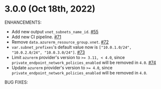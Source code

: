 # 3.0.0 (Oct 18th, 2022)

ENHANCEMENTS:

* Add new output `vnet_subnets_name_id`. [#55](https://github.com/Azure/terraform-azurerm-vnet/pull/55)
* Add new CI pipeline. [#71](https://github.com/Azure/terraform-azurerm-vnet/pull/71)
* Remove `data.azurerm_resource_group.vnet`. [#72](https://github.com/Azure/terraform-azurerm-vnet/pull/72)
* `var.subnet_prefixes`'s default value now is `["10.0.1.0/24", "10.0.2.0/24", "10.0.3.0/24"]`. [#73](https://github.com/Azure/terraform-azurerm-vnet/pull/73)
* Limit `azurerm` provider's version to `>= 3.11, < 4.0`, since `private_endpoint_network_policies_enabled` will be removed in `4.0`. [#74](https://github.com/Azure/terraform-azurerm-vnet/pull/74)
* Update `azurerm` provider's version to `>= 4.0`, since `private_endpoint_network_policies_enabled` will be removed in `4.0`.

BUG FIXES:
